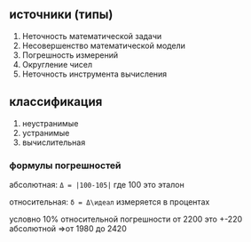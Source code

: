 
## источники (типы)
1) Неточность математической задачи
2) Несовершенство математической модели
3) Погрешность измерений
4) Округление чисел
5) Неточность инструмента вычисления


## классификация
1) неустранимые
2) устранимые
3) вычислительная

### формулы погрешностей
абсолютная:
`Δ = |100-105|` где 100 это эталон 

относительная:
`δ = Δ\идеал`  измеряется в процентах

условно 
10% относительной погрешности от 2200 это +-220 абсолютной =>от 1980 до 2420

